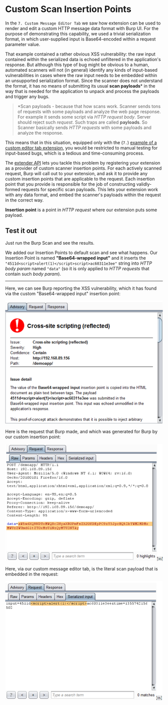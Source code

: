 # Custom Scan Insertion Points

In the `7. Custom Message Editor Tab` we saw how extension can be used to render and edit a custom HTTP message data format with Burp UI. For the purpose of demonstrating this capability, we used a trivial serialization format, in which user-supplied input is Base64-encoded within a request parameter value.



That example contained a rather obvious XSS vulnerability: the raw input contained within the serialized data is echoed unfiltered in the application's response. But although this type of bug might be obvious to a human, automated scanners will not (in general) identify any kinds of input-based vulnerabilities in cases where the raw input needs to be embedded within an unsupported serialization format. Since the scanner does not understand the format, it has no means of submitting its usual **scan payloads*** in the way that is needed for the application to unpack and process the payloads and trigger any bugs.

> *Scan payloads - because that how scans work. Scanner sends tons of requests with some payloads and analyze the web page response. For example it sends some script via *HTTP request body*. Server should reject such *request*. Such traps are called **payloads**. So Scanner basically sends *HTTP requests* with some payloads and analyze the response.

This means that in this situation, equipped only with the (`7.`) [example of a custom editor tab extension](https://github.com/PortSwigger/example-custom-editor-tab), you would be restricted to manual testing for input-based bugs, which is a tedious and time-consuming process.

The [extender API](https://portswigger.net/burp/extender/) lets you tackle this problem by registering your extension as a provider of custom scanner insertion points. For each actively scanned request, Burp will call out to your extension, and ask it to provide any custom insertion points that are applicable to the request. Each insertion point that you provide is responsible for the job of constructing validly-formed requests for specific scan payloads. This lets your extension work with any data format, and embed the scanner's payloads within the request in the correct way.



**Insertion point** is a point in *HTTP request* where our extension puts some payload.

## Test it out

Just run the Burp Scan and see the results. 

We added our Insertion Points to default scan and see what happens. Our Insertion Point is named **"Base64-wrapped input"** and it inserts the `"4511d<script>alert(1)</script>script>ac60311e3ee"` string into *HTTP body param* named `"data"` (so it is only applied to *HTTP requests* that contain such *body param*).

***

Here, we can see Burp reporting the XSS vulnerability, which it has found via the custom "Base64-wrapped input" insertion point:

![](example_description_img/1.png)

Here is the request that Burp made, and which was generated for Burp by our custom insertion point:

![](example_description_img/2.png)

Here, via our custom message editor tab, is the literal scan payload that is embedded in the request:

![](example_description_img/3.png)

